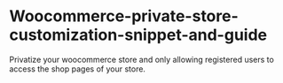 # Woocommerce-private-store-customization-snippet-and-guide
Privatize your woocommerce store and only allowing registered users to access the shop pages of your store.

